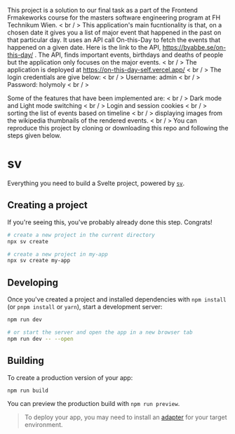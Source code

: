 This project is a solution to our final task as a part of the Frontend Frmakeworks course for the masters software engineering program at FH Technikum Wien. 
< br / >
This application's main fucntionality is that, on a chosen date it gives you a list of major event that happened in the past on that particular day. It uses an API call On-this-Day to fetch the events that happened on a given date. Here is the link to the API, https://byabbe.se/on-this-day/ . The API, finds important events, birthdays and deaths of people but the application only focuses on the major events.
< br / >
The application is deployed at https://on-this-day-self.vercel.app/
< br / >
The login credentials are give below:
< br / >
Username: admin
< br / >
Password: holymoly
< br / >

Some of the features that have been implemented are:
< br / >
Dark mode and Light mode switching
< br / >
Login and session cookies
< br / >
sorting the list of events based on timeline
< br / >
displaying images from the wikipedia thumbnails of the rendered events.
< br / >
You can reproduce this project by cloning or downloading this repo and following the steps given below.

# sv

Everything you need to build a Svelte project, powered by [`sv`](https://github.com/sveltejs/cli).

## Creating a project

If you're seeing this, you've probably already done this step. Congrats!

```bash
# create a new project in the current directory
npx sv create

# create a new project in my-app
npx sv create my-app
```

## Developing

Once you've created a project and installed dependencies with `npm install` (or `pnpm install` or `yarn`), start a development server:

```bash
npm run dev

# or start the server and open the app in a new browser tab
npm run dev -- --open
```

## Building

To create a production version of your app:

```bash
npm run build
```

You can preview the production build with `npm run preview`.

> To deploy your app, you may need to install an [adapter](https://svelte.dev/docs/kit/adapters) for your target environment.
